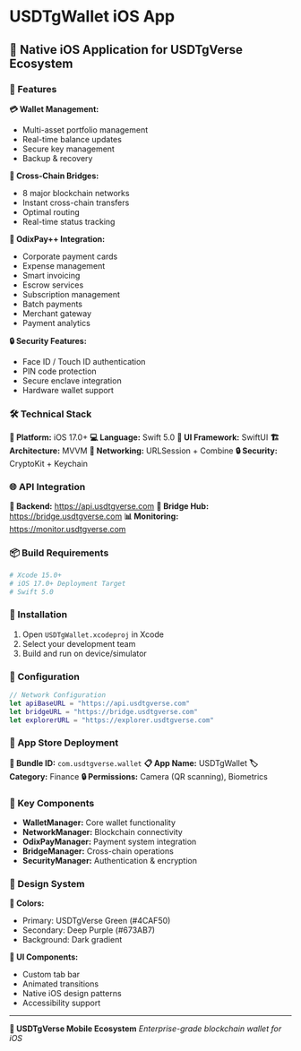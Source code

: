 # USDTgWallet iOS App

## 📱 Native iOS Application for USDTgVerse Ecosystem

### 🚀 Features

**💳 Wallet Management:**
- Multi-asset portfolio management
- Real-time balance updates
- Secure key management
- Backup & recovery

**🌉 Cross-Chain Bridges:**
- 8 major blockchain networks
- Instant cross-chain transfers
- Optimal routing
- Real-time status tracking

**💼 OdixPay++ Integration:**
- Corporate payment cards
- Expense management
- Smart invoicing
- Escrow services
- Subscription management
- Batch payments
- Merchant gateway
- Payment analytics

**🔒 Security Features:**
- Face ID / Touch ID authentication
- PIN code protection
- Secure enclave integration
- Hardware wallet support

### 🛠 Technical Stack

**📱 Platform:** iOS 17.0+
**💻 Language:** Swift 5.0
**🎨 UI Framework:** SwiftUI
**🏗 Architecture:** MVVM
**🔗 Networking:** URLSession + Combine
**🔒 Security:** CryptoKit + Keychain

### 🌐 API Integration

**🔌 Backend:** https://api.usdtgverse.com
**🌉 Bridge Hub:** https://bridge.usdtgverse.com
**📊 Monitoring:** https://monitor.usdtgverse.com

### 📦 Build Requirements

```bash
# Xcode 15.0+
# iOS 17.0+ Deployment Target
# Swift 5.0
```

### 🚀 Installation

1. Open `USDTgWallet.xcodeproj` in Xcode
2. Select your development team
3. Build and run on device/simulator

### 🔧 Configuration

```swift
// Network Configuration
let apiBaseURL = "https://api.usdtgverse.com"
let bridgeURL = "https://bridge.usdtgverse.com"
let explorerURL = "https://explorer.usdtgverse.com"
```

### 📱 App Store Deployment

**🎯 Bundle ID:** `com.usdtgverse.wallet`
**📋 App Name:** USDTgWallet
**🏷 Category:** Finance
**🔒 Permissions:** Camera (QR scanning), Biometrics

### 🌟 Key Components

- **WalletManager:** Core wallet functionality
- **NetworkManager:** Blockchain connectivity
- **OdixPayManager:** Payment system integration
- **BridgeManager:** Cross-chain operations
- **SecurityManager:** Authentication & encryption

### 🎨 Design System

**🎨 Colors:**
- Primary: USDTgVerse Green (#4CAF50)
- Secondary: Deep Purple (#673AB7)
- Background: Dark gradient

**📱 UI Components:**
- Custom tab bar
- Animated transitions
- Native iOS design patterns
- Accessibility support

---

**🌌 USDTgVerse Mobile Ecosystem**
*Enterprise-grade blockchain wallet for iOS*
